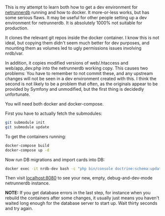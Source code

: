 This is my attempt to learn both how to get a dev environment for [netrunnerdb](https://github.com/alsciende/netrunnerdb) running and how to docker. It more-or-less works, but has some serious flaws. It may be useful for other people setting up a dev environment for netrunnerdb. It is absolutely 1000% not suitable for production.

It clones the relevant git repos inside the docker container. I know this is not ideal, but copying them didn't seem much better for dev purposes, and mounting them as volumes led to ugly permissions issues involving nrdb/var.

In addition, it copies modified versions of web/.htaccess and web/app_dev.php into the netrunnerdb working copy. This causes two problems: You have to remember to not commit these, and any upstream changes will not be seen in a dev environment created with this. I think the second is not likely to be a problem that often, as the originals appear to be provided by Symfony and unmodified, but the first thing is decidedly unfortunate.

You will need both docker and docker-compose.

First you have to actually fetch the submodules:

```sh
git submodule init
git submodule update
```

To get the containers running:

```sh
docker-compose build
docker-compose up -d
```

Now run DB migrations and import cards into DB:

```sh
docker exec -it nrdb-dev bash -c "php bin/console doctrine:schema:update --force; php bin/console app:import:std -f cards"
```

Then visit [localhost:8080](http://localhost:8080) to see your new, empty, debug-and-dev-mode netrunnerdb instance.

**NOTE:** If you get database errors in the last step, for instance when you rebuild the containers after some changes, it usually just means you haven't waited long enough for the database server to start up. Wait thirty seconds and try again.
